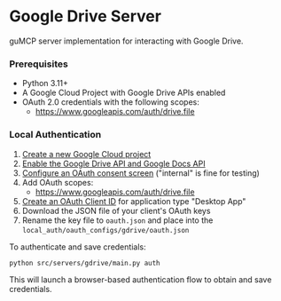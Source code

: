 # Google Drive Server

guMCP server implementation for interacting with Google Drive.

### Prerequisites

- Python 3.11+
- A Google Cloud Project with Google Drive APIs enabled
- OAuth 2.0 credentials with the following scopes:
  - https://www.googleapis.com/auth/drive.file

### Local Authentication

1. [Create a new Google Cloud project](https://console.cloud.google.com/projectcreate)
2. [Enable the Google Drive API and Google Docs API](https://console.cloud.google.com/workspace-api/products)
3. [Configure an OAuth consent screen](https://console.cloud.google.com/apis/credentials/consent) ("internal" is fine for testing)
4. Add OAuth scopes:
   - https://www.googleapis.com/auth/drive.file
5. [Create an OAuth Client ID](https://console.cloud.google.com/apis/credentials/oauthclient) for application type "Desktop App"
6. Download the JSON file of your client's OAuth keys
7. Rename the key file to `oauth.json` and place into the `local_auth/oauth_configs/gdrive/oauth.json`

To authenticate and save credentials:

```bash
python src/servers/gdrive/main.py auth
```

This will launch a browser-based authentication flow to obtain and save credentials.
